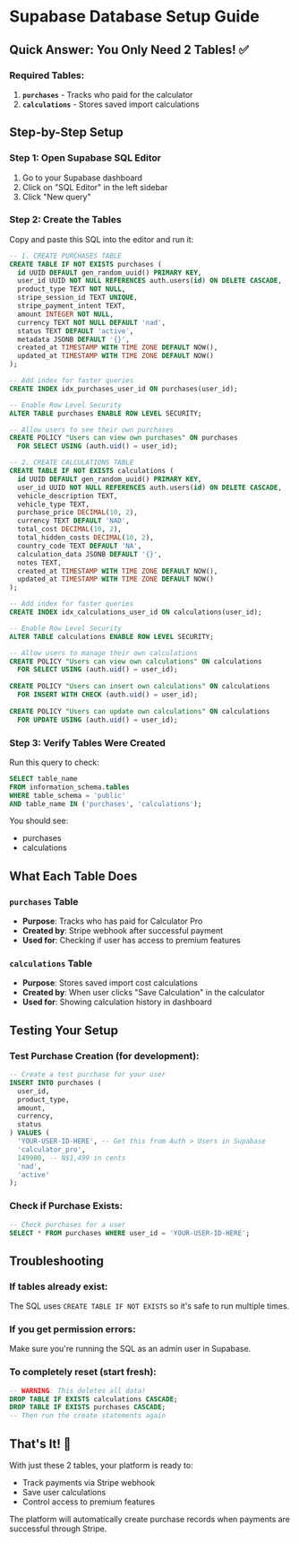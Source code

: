 # Supabase Database Setup Guide

## Quick Answer: You Only Need 2 Tables! ✅

### Required Tables:
1. **`purchases`** - Tracks who paid for the calculator
2. **`calculations`** - Stores saved import calculations

## Step-by-Step Setup

### Step 1: Open Supabase SQL Editor
1. Go to your Supabase dashboard
2. Click on "SQL Editor" in the left sidebar
3. Click "New query"

### Step 2: Create the Tables
Copy and paste this SQL into the editor and run it:

```sql
-- 1. CREATE PURCHASES TABLE
CREATE TABLE IF NOT EXISTS purchases (
  id UUID DEFAULT gen_random_uuid() PRIMARY KEY,
  user_id UUID NOT NULL REFERENCES auth.users(id) ON DELETE CASCADE,
  product_type TEXT NOT NULL,
  stripe_session_id TEXT UNIQUE,
  stripe_payment_intent TEXT,
  amount INTEGER NOT NULL,
  currency TEXT NOT NULL DEFAULT 'nad',
  status TEXT DEFAULT 'active',
  metadata JSONB DEFAULT '{}',
  created_at TIMESTAMP WITH TIME ZONE DEFAULT NOW(),
  updated_at TIMESTAMP WITH TIME ZONE DEFAULT NOW()
);

-- Add index for faster queries
CREATE INDEX idx_purchases_user_id ON purchases(user_id);

-- Enable Row Level Security
ALTER TABLE purchases ENABLE ROW LEVEL SECURITY;

-- Allow users to see their own purchases
CREATE POLICY "Users can view own purchases" ON purchases
  FOR SELECT USING (auth.uid() = user_id);

-- 2. CREATE CALCULATIONS TABLE
CREATE TABLE IF NOT EXISTS calculations (
  id UUID DEFAULT gen_random_uuid() PRIMARY KEY,
  user_id UUID NOT NULL REFERENCES auth.users(id) ON DELETE CASCADE,
  vehicle_description TEXT,
  vehicle_type TEXT,
  purchase_price DECIMAL(10, 2),
  currency TEXT DEFAULT 'NAD',
  total_cost DECIMAL(10, 2),
  total_hidden_costs DECIMAL(10, 2),
  country_code TEXT DEFAULT 'NA',
  calculation_data JSONB DEFAULT '{}',
  notes TEXT,
  created_at TIMESTAMP WITH TIME ZONE DEFAULT NOW(),
  updated_at TIMESTAMP WITH TIME ZONE DEFAULT NOW()
);

-- Add index for faster queries
CREATE INDEX idx_calculations_user_id ON calculations(user_id);

-- Enable Row Level Security
ALTER TABLE calculations ENABLE ROW LEVEL SECURITY;

-- Allow users to manage their own calculations
CREATE POLICY "Users can view own calculations" ON calculations
  FOR SELECT USING (auth.uid() = user_id);
  
CREATE POLICY "Users can insert own calculations" ON calculations
  FOR INSERT WITH CHECK (auth.uid() = user_id);
  
CREATE POLICY "Users can update own calculations" ON calculations
  FOR UPDATE USING (auth.uid() = user_id);
```

### Step 3: Verify Tables Were Created
Run this query to check:

```sql
SELECT table_name 
FROM information_schema.tables 
WHERE table_schema = 'public' 
AND table_name IN ('purchases', 'calculations');
```

You should see:
- purchases
- calculations

## What Each Table Does

### `purchases` Table
- **Purpose**: Tracks who has paid for Calculator Pro
- **Created by**: Stripe webhook after successful payment
- **Used for**: Checking if user has access to premium features

### `calculations` Table  
- **Purpose**: Stores saved import cost calculations
- **Created by**: When user clicks "Save Calculation" in the calculator
- **Used for**: Showing calculation history in dashboard

## Testing Your Setup

### Test Purchase Creation (for development):
```sql
-- Create a test purchase for your user
INSERT INTO purchases (
  user_id, 
  product_type, 
  amount, 
  currency, 
  status
) VALUES (
  'YOUR-USER-ID-HERE', -- Get this from Auth > Users in Supabase
  'calculator_pro',
  149900, -- N$1,499 in cents
  'nad',
  'active'
);
```

### Check if Purchase Exists:
```sql
-- Check purchases for a user
SELECT * FROM purchases WHERE user_id = 'YOUR-USER-ID-HERE';
```

## Troubleshooting

### If tables already exist:
The SQL uses `CREATE TABLE IF NOT EXISTS` so it's safe to run multiple times.

### If you get permission errors:
Make sure you're running the SQL as an admin user in Supabase.

### To completely reset (start fresh):
```sql
-- WARNING: This deletes all data!
DROP TABLE IF EXISTS calculations CASCADE;
DROP TABLE IF EXISTS purchases CASCADE;
-- Then run the create statements again
```

## That's It! 🎉
With just these 2 tables, your platform is ready to:
- Track payments via Stripe webhook
- Save user calculations
- Control access to premium features

The platform will automatically create purchase records when payments are successful through Stripe.